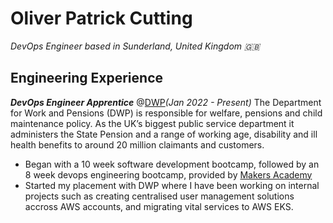# Oliver Patrick Cutting
*DevOps Engineer based in Sunderland, United Kingdom 🇬🇧* 

## Engineering Experience

***DevOps Engineer Apprentice*** @[DWP](https://www.gov.uk/government/organisations/department-for-work-pensions)*(Jan 2022 - Present)*
The Department for Work and Pensions (DWP) is responsible for welfare, pensions and child maintenance policy. As the UK’s biggest public service department it administers the State Pension and a range of working age, disability and ill health benefits to around 20 million claimants and customers.

- Began with a 10 week software development bootcamp, followed by an 8 week devops engineering bootcamp, provided by [Makers Academy](https://makers.tech/)
- Started my placement with DWP where I have been working on internal projects such as creating centralised user management solutions accross AWS accounts, and migrating vital services to AWS EKS.
